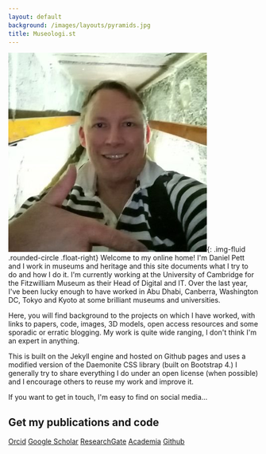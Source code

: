 ```yaml
---
layout: default
background: /images/layouts/pyramids.jpg
title: Museologi.st
---
```


![](/images/layouts/dejpett.jpg){: .img-fluid .rounded-circle .float-right}
Welcome to my online home! I'm Daniel Pett and I work in museums and heritage and this site documents what I try to do and how I do it. I'm currently working at the University of Cambridge for the Fitzwilliam Museum as their Head of Digital and IT. Over the last year, I've been lucky enough to have worked in Abu Dhabi, Canberra, Washington DC, Tokyo and Kyoto at some brilliant museums and universities.

Here, you will find background to the projects on which I have worked, with links to papers, code, images, 3D models, open access resources and some sporadic or erratic blogging. My work is quite wide ranging, I don't think I'm an expert in anything.

This is built on the Jekyll engine and hosted on Github pages and uses a modified version of the Daemonite CSS library (built on Bootstrap 4.) I generally try to share everything I do under an open license (when possible) and I encourage others to reuse my work and improve it.

If you want to get in touch, I'm easy to find on social media...

## Get my publications and code
[Orcid](https://orcid.org/0000-0002-0246-2335) [Google Scholar](https://scholar.google.com/citations?user=39kTD8YAAAAJ&hl=en) [ResearchGate](https://www.researchgate.net/profile/Daniel_Pett) [Academia](https://cambridge.academia.edu/DanielPett) [Github](https://github.com/portableant)
